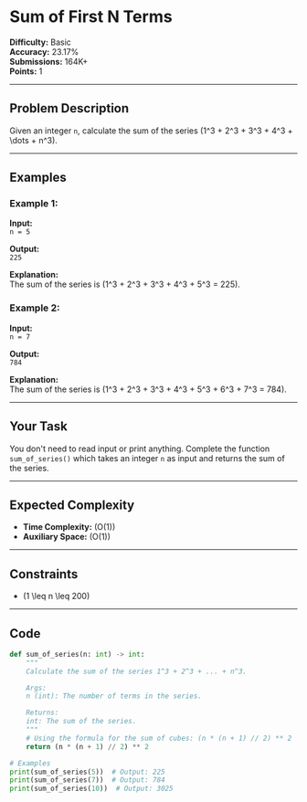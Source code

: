 # Sum of First N Terms  

**Difficulty:** Basic  
**Accuracy:** 23.17%  
**Submissions:** 164K+  
**Points:** 1  

---

## Problem Description  
Given an integer `n`, calculate the sum of the series \(1^3 + 2^3 + 3^3 + 4^3 + \dots + n^3\).  

---

## Examples  

### Example 1:  
**Input:**  
`n = 5`  

**Output:**  
`225`  

**Explanation:**  
The sum of the series is \(1^3 + 2^3 + 3^3 + 4^3 + 5^3 = 225\).  

### Example 2:  
**Input:**  
`n = 7`  

**Output:**  
`784`  

**Explanation:**  
The sum of the series is \(1^3 + 2^3 + 3^3 + 4^3 + 5^3 + 6^3 + 7^3 = 784\).  

---

## Your Task  
You don't need to read input or print anything. Complete the function `sum_of_series()` which takes an integer `n` as input and returns the sum of the series.  

---

## Expected Complexity  
- **Time Complexity:** \(O(1)\)  
- **Auxiliary Space:** \(O(1)\)  

---

## Constraints  
- \(1 \leq n \leq 200\)  

---

## Code  

```python
def sum_of_series(n: int) -> int:
    """
    Calculate the sum of the series 1^3 + 2^3 + ... + n^3.

    Args:
    n (int): The number of terms in the series.

    Returns:
    int: The sum of the series.
    """
    # Using the formula for the sum of cubes: (n * (n + 1) // 2) ** 2
    return (n * (n + 1) // 2) ** 2

# Examples
print(sum_of_series(5))  # Output: 225
print(sum_of_series(7))  # Output: 784
print(sum_of_series(10))  # Output: 3025
